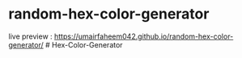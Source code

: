# random-hex-color-generator

live preview : https://umairfaheem042.github.io/random-hex-color-generator/
#   H e x - C o l o r - G e n e r a t o r  
 